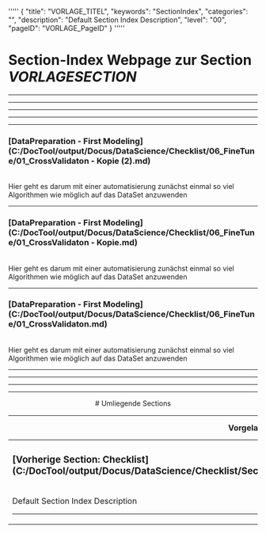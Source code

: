 '''''
{
"title": "VORLAGE_TITEL",
"keywords": "SectionIndex",
"categories": "",
"description": "Default Section Index Description",
"level": "00",
"pageID": "VORLAGE_PageID"
}
'''''


<h1>Section-Index Webpage zur Section <i>VORLAGESECTION</i></h1>

<hr><hr><hr><hr><hr>


<h3>[DataPreparation - First Modeling](C:/DocTool/output/Docus/DataScience/Checklist/06_FineTune/01_CrossValidaton - Kopie (2).md)</h3><br>Hier geht es darum mit einer automatisierung zunächst einmal so viel Algorithmen wie möglich auf das DataSet anzuwenden<hr>


<h3>[DataPreparation - First Modeling](C:/DocTool/output/Docus/DataScience/Checklist/06_FineTune/01_CrossValidaton - Kopie.md)</h3><br>Hier geht es darum mit einer automatisierung zunächst einmal so viel Algorithmen wie möglich auf das DataSet anzuwenden<hr>


<h3>[DataPreparation - First Modeling](C:/DocTool/output/Docus/DataScience/Checklist/06_FineTune/01_CrossValidaton.md)</h3><br>Hier geht es darum mit einer automatisierung zunächst einmal so viel Algorithmen wie möglich auf das DataSet anzuwenden<hr><center><hr><hr><hr> # Umliegende Sections
 </h2><br><table><thead> <tr> <th><center>Vorgelagerte Section</center></th> <th><center>Nachgelagerte Section</center></th></tr></thead><tbody><tr><td><h3>[Vorherige Section: Checklist](C:/DocTool/output/Docus/DataScience/Checklist/SectionIndex_DocTooloutputDocusDataScienceChecklist.html)</h3><br>Default Section Index Description<hr></td><td>Es gibt keine weiteren nachgelagerten Sections</td></tr></tbody></table>